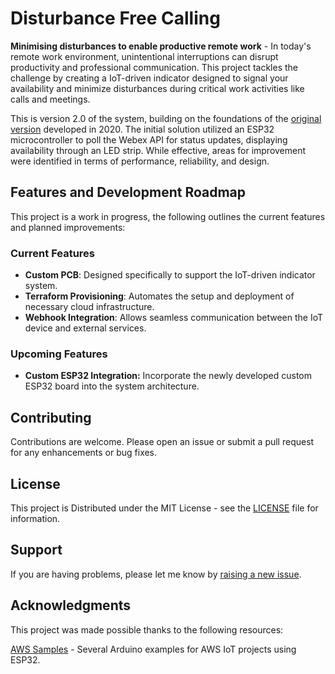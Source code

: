 # Disturbance Free Calling

**Minimising disturbances to enable productive remote work** - In today's remote work environment, unintentional interruptions can disrupt productivity and professional communication. This project tackles the challenge by creating a IoT-driven indicator designed to signal your availability and minimize disturbances during critical work activities like calls and meetings.

This is version 2.0 of the system, building on the foundations of the [original version](https://www.linkedin.com/feed/update/urn:li:activity:6930081862153342977) developed in 2020. The initial solution utilized an ESP32 microcontroller to poll the Webex API for status updates, displaying availability through an LED strip. While effective, areas for improvement were identified in terms of performance, reliability, and design. 

## Features and Development Roadmap

This project is a work in progress, the following outlines the current features and planned improvements:

### Current Features
- **Custom PCB**: Designed specifically to support the IoT-driven indicator system.
- **Terraform Provisioning**: Automates the setup and deployment of necessary cloud infrastructure.
- **Webhook Integration**: Allows seamless communication between the IoT device and external services.

### Upcoming Features
- **Custom ESP32 Integration:** Incorporate the newly developed custom ESP32 board into the system architecture.

## Contributing

Contributions are welcome. Please open an issue or submit a pull request for any enhancements or bug fixes.

## License

This project is Distributed under the MIT License - see the [LICENSE](LICENSE) file for information.

## Support

If you are having problems, please let me know by [raising a new issue](https://github.com/ImSeanConroy/disturbance-free-calling/issues/new/choose).

## Acknowledgments

This project was made possible thanks to the following resources:

[AWS Samples](https://github.com/aws-samples/aws-iot-esp32-arduino-examples) - Several Arduino examples for AWS IoT projects using ESP32.

